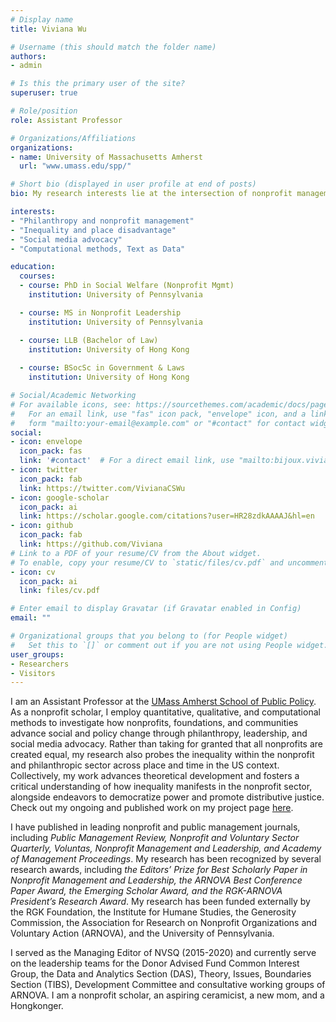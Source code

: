 ```yaml
---
# Display name
title: Viviana Wu

# Username (this should match the folder name)
authors:
- admin

# Is this the primary user of the site?
superuser: true

# Role/position
role: Assistant Professor

# Organizations/Affiliations
organizations:
- name: University of Massachusetts Amherst
  url: "www.umass.edu/spp/"

# Short bio (displayed in user profile at end of posts)
bio: My research interests lie at the intersection of nonprofit management, social policy, and democratic governance.

interests:
- "Philanthropy and nonprofit management"
- "Inequality and place disadvantage"
- "Social media advocacy"
- "Computational methods, Text as Data"

education:
  courses:
  - course: PhD in Social Welfare (Nonprofit Mgmt)
    institution: University of Pennsylvania

  - course: MS in Nonprofit Leadership
    institution: University of Pennsylvania

  - course: LLB (Bachelor of Law)
    institution: University of Hong Kong
    
  - course: BSocSc in Government & Laws
    institution: University of Hong Kong

# Social/Academic Networking
# For available icons, see: https://sourcethemes.com/academic/docs/page-builder/#icons
#   For an email link, use "fas" icon pack, "envelope" icon, and a link in the
#   form "mailto:your-email@example.com" or "#contact" for contact widget.
social:
- icon: envelope
  icon_pack: fas
  link: '#contact'  # For a direct email link, use "mailto:bijoux.viviana@gmail.com".
- icon: twitter
  icon_pack: fab
  link: https://twitter.com/VivianaCSWu
- icon: google-scholar
  icon_pack: ai
  link: https://scholar.google.com/citations?user=HR28zdkAAAAJ&hl=en
- icon: github
  icon_pack: fab
  link: https://github.com/Viviana
# Link to a PDF of your resume/CV from the About widget.
# To enable, copy your resume/CV to `static/files/cv.pdf` and uncomment the lines below.
- icon: cv
  icon_pack: ai
  link: files/cv.pdf

# Enter email to display Gravatar (if Gravatar enabled in Config)
email: ""

# Organizational groups that you belong to (for People widget)
#   Set this to `[]` or comment out if you are not using People widget.
user_groups:
- Researchers
- Visitors
---
```


I am an Assistant Professor at the [UMass Amherst School of Public Policy](https://www.umass.edu/spp/). As a nonprofit scholar, I employ quantitative, qualitative, and computational methods to investigate how nonprofits, foundations, and communities advance social and policy change through philanthropy, leadership, and social media advocacy. Rather than taking for granted that all nonprofits are created equal, my research also probes the inequality within the nonprofit and philanthropic sector across place and time in the US context. Collectively, my work advances theoretical development and fosters a critical understanding of how inequality manifests in the nonprofit sector, alongside endeavors to democratize power and promote distributive justice. Check out my ongoing and published work on my project page [here](https://connectivecommons.cc/projects/). 

I have published in leading nonprofit and public management journals, including _Public Management Review, Nonprofit and Voluntary Sector Quarterly, Voluntas, Nonprofit Management and Leadership, and Academy of Management Proceedings_. My research has been recognized by several research awards, including _the Editors’ Prize for Best Scholarly Paper in Nonprofit Management and Leadership, the ARNOVA Best Conference Paper Award, the Emerging Scholar Award, and the RGK-ARNOVA President’s Research Award_. My research has been funded externally by the RGK Foundation, the Institute for Humane Studies, the Generosity Commission, the Association for Research on Nonprofit Organizations and Voluntary Action (ARNOVA), and the University of Pennsylvania.

I served as the Managing Editor of NVSQ (2015-2020) and currently serve on the leadership teams for the Donor Advised Fund Common Interest Group, the Data and Analytics Section (DAS), Theory, Issues, Boundaries Section (TIBS), Development Committee and consultative working groups of ARNOVA. I am a nonprofit scholar, an aspiring ceramicist, a new mom, and a Hongkonger. 
